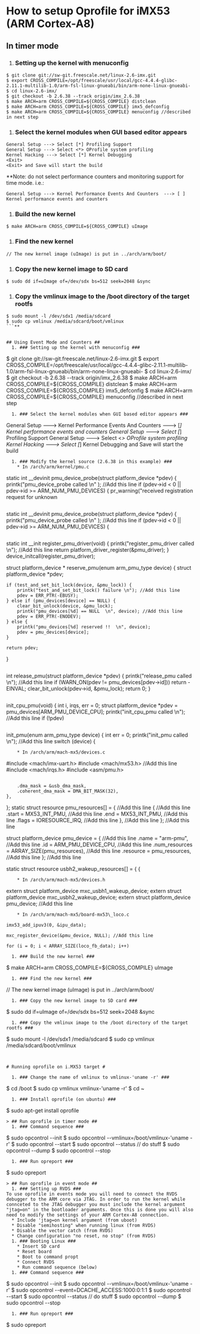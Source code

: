 # How to setup Oprofile for iMX53 (ARM Cortex-A8) #


## In timer mode ##
  1. ### Setting up the kernel with menuconfig ###
```
$ git clone git://sw-git.freescale.net/linux-2.6-imx.git
$ export CROSS_COMPILE=/opt/freescale/usr/local/gcc-4.4.4-glibc-2.11.1-multilib-1.0/arm-fsl-linux-gnueabi/bin/arm-none-linux-gnueabi-
$ cd linux-2.6-imx/
$ git checkout -b 2.6.38 --track origin/imx_2.6.38
$ make ARCH=arm CROSS_COMPILE=${CROSS_COMPILE} distclean
$ make ARCH=arm CROSS_COMPILE=${CROSS_COMPILE} imx5_defconfig
$ make ARCH=arm CROSS_COMPILE=${CROSS_COMPILE} menuconfig //described in next step
```
  1. ### Select the kernel modules when GUI based editor appears ###
```
General Setup ---> Select [*] Profiling Support
General Setup ---> Select <*> OProfile system profiling 
Kernel Hacking ---> Select [*] Kernel Debugging
<Exit>
<Exit> and Save will start the build
```
**Note: do not select performance counters and monitoring support for time mode. i.e.:
```
General Setup ---> Kernel Performance Events And Counters  ---> [ ] Kernel performance events and counters
```
  1. ### Build the new kernel ###
```
$ make ARCH=arm CROSS_COMPILE=${CROSS_COMPILE} uImage
```
  1. ### Find the new kernel ###
```
// The new kernel image (uImage) is put in ../arch/arm/boot/
```
  1. ### Copy the new kernel image to SD card ###
```
$ sudo dd if=uImage of=/dev/sdx bs=512 seek=2048 &sync
```
  1. ### Copy the vmlinux image to the /boot directory of the target rootfs ###
```
$ sudo mount -l /dev/sdx1 /media/sdcard
$ sudo cp vmlinux /media/sdcard/boot/vmlinux
```**


## Using Event Mode and Counters ##
  1. ### Setting up the kernel with menuconfig ###
```
$ git clone git://sw-git.freescale.net/linux-2.6-imx.git
$ export CROSS_COMPILE=/opt/freescale/usr/local/gcc-4.4.4-glibc-2.11.1-multilib-1.0/arm-fsl-linux-gnueabi/bin/arm-none-linux-gnueabi-
$ cd linux-2.6-imx/
$ git checkout -b 2.6.38 --track origin/imx_2.6.38
$ make ARCH=arm CROSS_COMPILE=${CROSS_COMPILE} distclean
$ make ARCH=arm CROSS_COMPILE=${CROSS_COMPILE} imx5_defconfig
$ make ARCH=arm CROSS_COMPILE=${CROSS_COMPILE} menuconfig //described in next step
```
  1. ### Select the kernel modules when GUI based editor appears ###
```
General Setup ---> Kernel Performance Events And Counters  ---> [*] Kernel performance events and counters
General Setup ---> Select [*] Profiling Support
General Setup ---> Select <*> OProfile system profiling 
Kernel Hacking ---> Select [*] Kernel Debugging
<Exit>
<Exit> and Save will start the build
```
  1. ### Modify the kernel source (2.6.38 in this example) ###
    * In /arch/arm/kernel/pmu.c
```
static int __devinit pmu_device_probe(struct platform_device *pdev)
{
	printk("pmu_device_probe called \n" ); //Add this line
	if (pdev->id < 0 || pdev->id >= ARM_NUM_PMU_DEVICES) {
		pr_warning("received registration request for unknown 
```
```
static int __devinit pmu_device_probe(struct platform_device *pdev)
{
	printk("pmu_device_probe called \n" ); //Add this line
	if (pdev->id < 0 || pdev->id >= ARM_NUM_PMU_DEVICES) {
```
```
static int __init register_pmu_driver(void)
{
	printk("register_pmu_driver called \n"); //Add this line
	return platform_driver_register(&pmu_driver);
}
device_initcall(register_pmu_driver);

struct platform_device *
reserve_pmu(enum arm_pmu_type device)
{
	struct platform_device *pdev;

	if (test_and_set_bit_lock(device, &pmu_lock)) {
		printk("test_and_set_bit_lock() failure \n"); //Add this line
		pdev = ERR_PTR(-EBUSY);
	} else if (pmu_devices[device] == NULL) {
		clear_bit_unlock(device, &pmu_lock);
		printk("pmu_devices[%d] == NULL  \n", device); //Add this line
		pdev = ERR_PTR(-ENODEV);
	} else {
		printk("pmu_devices[%d] reserved !!  \n", device);
		pdev = pmu_devices[device];
	}

	return pdev;
}
```
```
int
release_pmu(struct platform_device *pdev)
{
	printk("release_pmu called \n"); //Add this line
	if (WARN_ON(pdev != pmu_devices[pdev->id]))
		return -EINVAL;
	clear_bit_unlock(pdev->id, &pmu_lock);
	return 0;
}
```
```
init_cpu_pmu(void)
{
	int i, irqs, err = 0;
	struct platform_device *pdev = pmu_devices[ARM_PMU_DEVICE_CPU];
	printk("init_cpu_pmu called \n"); //Add this line
	if (!pdev)
```
```
init_pmu(enum arm_pmu_type device)
{
	int err = 0;
	printk("init_pmu called \n"); //Add this line
	switch (device) {
```
    * In /arch/arm/mach-mx5/devices.c
```
#include <mach/imx-uart.h>
#include <mach/mx53.h> //Add this line
#include <mach/irqs.h>
#include <asm/pmu.h>
```
```
		.dma_mask = &usb_dma_mask,
		.coherent_dma_mask = DMA_BIT_MASK(32),
	},
};
static struct resource pmu_resources[] = { //Add this line
	{ //Add this line
		.start = MX53_INT_PMU, //Add this line
		.end = MX53_INT_PMU, //Add this line
		.flags = IORESOURCE_IRQ, //Add this line
	}, //Add this line
}; //Add this line

struct platform_device pmu_device = { //Add this line
	.name = "arm-pmu", //Add this line
	.id = ARM_PMU_DEVICE_CPU, //Add this line
	.num_resources = ARRAY_SIZE(pmu_resources), //Add this line
	.resource = pmu_resources, //Add this line
}; //Add this line

static struct resource usbh2_wakeup_resources[] = {
	{
```
    * In /arch/arm/mach-mx5/devices.h
```
extern struct platform_device mxc_usbh1_wakeup_device;
extern struct platform_device mxc_usbh2_wakeup_device;
extern struct platform_device pmu_device; //Add this line
```
    * In /arch/arm/mach-mx5/board-mx53\_loco.c
```
	imx53_add_ipuv3(0, &ipu_data);

	mxc_register_device(&pmu_device, NULL); //Add this line

	for (i = 0; i < ARRAY_SIZE(loco_fb_data); i++)
```
  1. ### Build the new kernel ###
```
$ make ARCH=arm CROSS_COMPILE=${CROSS_COMPILE} uImage
```
  1. ### Find the new kernel ###
```
// The new kernel image (uImage) is put in ../arch/arm/boot/
```
  1. ### Copy the new kernel image to SD card ###
```
$ sudo dd if=uImage of=/dev/sdx bs=512 seek=2048 &sync
```
  1. ### Copy the vmlinux image to the /boot directory of the target rootfs ###
```
$ sudo mount -l /dev/sdx1 /media/sdcard
$ sudo cp vmlinux /media/sdcard/boot/vmlinux
```


# Running oprofile on i.MX53 target #

  1. ### Change the name of vmlinux to vmlinux-'uname -r' ###
```
$ cd /boot
$ sudo cp vmlinux vmlinux-'uname -r'
$ cd ~
```
  1. ### Install oprofile (on ubuntu) ###
```
$ sudo apt-get install oprofile
```
> ## Run oprofile in timer mode ##
  1. ### Command sequence ###
```
$ sudo opcontrol --init
$ sudo opcontrol --vmlinux=/boot/vmlinux-'uname -r'
$ sudo opcontrol --start
$ sudo opcontrol --status
// do stuff 
$ sudo opcontrol --dump
$ sudo opcontrol --stop
```
  1. ### Run opreport ###
```
$ sudo opreport 
```
> ## Run oprofile in event mode ##
  1. ### Setting up RVDS ###
To use oprofile in events mode you will need to connect the RVDS debugger to the ARM core via JTAG. In order to run the kernel while connceted to the JTAG debugger you must include the kernel argument "jtag=on" in the bootloader arguments. Once this is done you will also need to modify the settings of your ARM Cortex-A8 connection.
  * Include 'jtag=on kernel argument (from uboot)
  * Disable "semihosting" when running linux (from RVDS)
  * Disable the vector catch (from RVDS)
  * Change configuration "no reset, no stop" (from RVDS)
  1. ### Booting Linux ###
    * Insert SD card
    * Reset board
    * Boot to command propt
    * Connect RVDS
    * Run command sequence (below)
  1. ### Command sequence ###
```
$ sudo opcontrol --init
$ sudo opcontrol --vmlinux=/boot/vmlinux-'uname -r'
$ sudo opcontrol --event=DCACHE_ACCESS:1000:0:1:1
$ sudo opcontrol --start
$ sudo opcontrol --status
// do stuff 
$ sudo opcontrol --dump
$ sudo opcontrol --stop
```
  1. ### Run opreport ###
```
$ sudo opreport
```